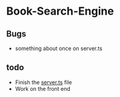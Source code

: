 # Book-Search-Engine

## Bugs
- something about once on server.ts

## todo
- Finish the [server.ts](./server/src/server.ts) file
- Work on the front end
